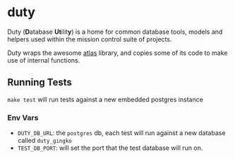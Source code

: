 # duty

Duty (**D**atabase **Ut**ilit**y**) is a home for common database tools, models and helpers used within the mission control suite of projects.

Duty wraps the awesome [atlas](https://github.com/ariga/atlas/) library, and copies some of its code to make use of internal functions.

## Running Tests

`make test` will run tests against a new embedded postgres instance

### Env Vars

- `DUTY_DB_URL`: the `postgres` db, each test will run against a new database called `duty_gingko`
- `TEST_DB_PORT`: will set the port that the test database will run on.
